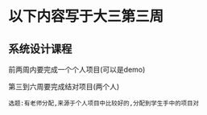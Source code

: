 # 以下内容写于大三第三周

## 系统设计课程

前两周内要完成一个个人项目(可以是demo)

第三到六周要完成结对项目(两个人)

```
选题:有老师分配,来源于个人项目中比较好的,分配到学生手中的项目对
```
